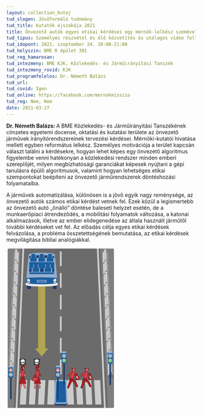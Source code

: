 ```yaml
---
layout: collection_kutej
tud_slogen: Jövőformáló tudomány
tud_title: Kutatók éjszakája 2021
title: Önvezető autók egyes etikai kérdései egy mérnök-lelkész szemével
tud_tipus: Személyes részvétel és élő közvetítés és utólagos video feltöltés
tud_idopont: 2021. szeptember 24. 20:00-21:00
tud_helyszin: BME R épület 301
tud_reg_hamarosan:
tud_intezmeny: BME KJK, Közlekedés- és Járműirányítási Tanszék
tud_intezmeny_rovid: KJK
tud_programfelelos: Dr. Németh Balázs
tud_url:
tud_covid: Igen
tud_online: https://facebook.com/mernokmisszio
tud_reg: Nem, Nem
date: 2021-03-27
---
```

<b>Dr. Németh Balázs: </b>A BME Közlekedés- és Járműirányítási Tanszékének címzetes egyetemi docense, oktatási és kutatási területe az önvezető járművek irányítórendszereinek tervezési kérdései. Mérnöki-kutatói hivatása mellett egyben református lelkész. Személyes motivációja a terület kapcsán választ találni a kérdésekre, hogyan lehet képes egy önvezető algoritmus figyelembe venni hatékonyan a közlekedési rendszer minden emberi szereplőjét, milyen megbízhatósági garanciákat képesek nyújtani a gépi tanulásra épülő algoritmusok, valamint hogyan lehetséges etikai szempontokat beépíteni az önvezető járműrendszerek döntéshozási folyamataiba.


A járművek automatizálása, különösen is a jövő egyik nagy reménysége, az önvezető autók számos etikai kérdést vetnek fel. Ezek közül a legismertebb az önvezető autó „önálló” döntése baleseti helyzet esetén, de a munkaerőpiaci átrendeződés, a mobilitási folyamatok változása, a katonai alkalmazások, illetve az ember elidegenedése az általa használt járműtől további kérdéseket vet fel. Az előadás célja egyes etikai kérdések felvázolása, a probléma összetettségének bemutatása, az etikai kérdések megvilágítása bibliai analógiákkal.


<img src="images/etika.png" max-width="500" class="center"> 

